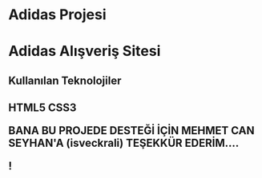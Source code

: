 <h1>Adidas Projesi 
<h1>

Adidas Alışveriş Sitesi 

<h2>Kullanılan Teknolojiler<h2>

HTML5 CSS3 

BANA BU PROJEDE DESTEĞİ İÇİN MEHMET CAN SEYHAN'A (isveckrali) TEŞEKKÜR EDERİM....

! [](adidas.gif)
